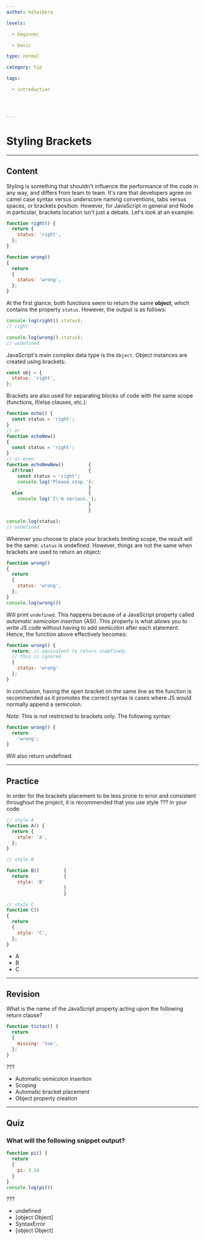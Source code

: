 ```yaml
---
author: mihaiberq

levels:

  - beginner

  - basic

type: normal

category: tip

tags:

  - introduction




---
```


# Styling Brackets

---
## Content

Styling is something that shouldn't influence the performance of the code in any way, and differs from team to team. It's rare that developers agree on camel case syntax versus underscore naming conventions, tabs versus spaces, or brackets position. However, for JavaScript in general and Node in particular, brackets location isn't just a debate. Let's look at  an example:

```javascript
function right() {
  return {
    status: 'right',
  };
}

function wrong()
{
  return
  {
    status: 'wrong',
  };
}
```
At the first glance, both functions seem to return the same **object**, which contains the property `status`. However, the output is as follows:

```javascript
console.log(right().status);
// right

console.log(wrong().status);
// undefined
```
JavaScript's main complex data type is the `Object`. Object instances are created using brackets:
```javascript
const obj = {
  status: 'right',
};
```
Brackets are also used for separating blocks of code with the same scope (functions, if/else clauses, etc.):
```javascript
function echo() {
  const status = 'right';
}
// or
function echoNew()
{
  const status = 'right';
}
// or even
function echoNewNew()         {
  if(true)                    {
    const status = 'right';
    console.log('Please stop.');
                              }
  else                        {
    console.log('I\'m serious.');
                              }
                              }

console.log(status);
// undefined
```

Wherever you choose to place your brackets limiting scope, the result will be the same: `status` is undefined. However, things are not the same when brackets are used to return an object:

```javascript
function wrong()
{
  return
  {
    status: 'wrong',
  };
}
console.log(wrong())
```
Will print `undefined`. This happens because of a JavaScript property called *automatic semicolon insertion* (ASI). This property is what allows you to write JS code without having to add semicolon after each statement. Hence, the function above effectively becomes:
```javascript
function wrong() {
  return; // equivalent to return undefined;
  // this is ignored
  {
    status: 'wrong'
  };
}
```
In conclusion, having the open bracket on the same line as the function is recommended as it promotes the correct syntax is cases where JS would normally append a semicolon.

*Note:* This is not restricted to brackets only. The following syntax:
```javascript
function wrong() {
  return
    'wrong';
}
```
Will also return undefined.

---
## Practice

In order for the brackets placement to be less prone to error and consistent throughout the project, it is recommended that you use style ??? in your code:
```javascript
// style A
function A() {
  return {
    style: 'A',
  };
}

// style B

function B()         {
  return             {
    style: 'B'
                     }
                     }

// style C
function C()
{
  return
  {
    style: 'C',
  };
}
```

* A
* B
* C

---
## Revision

What is the name of the JavaScript property acting upon the following return clause?
```javascript
function tictac() {
  return
  {
    missing: 'toe',
  };
}
```
???


* Automatic semicolon insertion
* Scoping
* Automatic bracket placement
* Object property creation

---
## Quiz

### What will the following snippet output?

```javascript
function pi() {
  return
  {
    pi: 3.14
  }
}
console.log(pi())
```

 ???

* undefined
* [object Object]
* SyntaxError
* [object Object]

